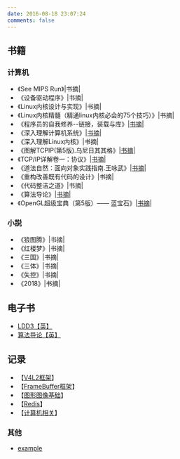 ```yaml
---
date: 2016-08-18 23:07:24
comments: false
---
```



## 书籍

### 计算机
- 《See MIPS Run》|书摘|
- 《设备驱动程序》|书摘|
- 《Linux内核设计与实现》|书摘|
- 《Linux内核精髓（精通linux内核必会的75个技巧）》|书摘|
- 《程序员的自我修养--链接，装载与库》|[书摘](程序员的自我修养)|
- 《深入理解计算机系统》|[书摘](深入理解计算机系统)|
- 《深入理解Linux内核》|书摘|
- 《图解TCPIP(第5版).乌尼日其其格》|[书摘](diagram_tcp_ip_5)|
- 《TCP/IP详解卷一：协议》|[书摘](Tcp-Ip_detailed_volume_1)|
- 《道法自然：面向对象实践指南.王咏武》|[书摘](the_guide_object-oriented_practice)|
- 《重构改善既有代码的设计》|书摘|
- 《代码整洁之道》|书摘|
- 《算法导论》|[书摘](算法导论)|
- 《OpenGL超级宝典（第5版）—— 蓝宝石》|[书摘](OpenGL超级宝典#5)|

### 小説

- 《狼图腾》|书摘|
- 《红楼梦》|书摘|
- 《三国》|书摘|
- 《三体》|书摘|
- 《失控》|书摘|
- 《2018》|书摘|


## 电子书

- [LDD3【英】](http://www.makelinux.net/ldd3/)
- [算法导论【英】](http://ressources.unisciel.fr/algoprog/s00aaroot/aa00module1/res/%5BCormen-AL2011%5DIntroduction_To_Algorithms-A3.pdf)


## 记录

- 【[V4L2框架](V4L2)】
- 【[FrameBuffer框架](fb)】
- 【[图形图像基础](graphic_images_basis_knowledge)】
- 【[Redis](redis)】
- 【[计算机相关](ComputerKnowledge)】


### 其他
* [example](example)
